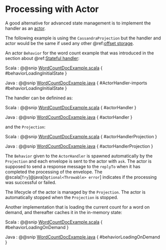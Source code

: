 # Processing with Actor

A good alternative for advanced state management is to implement the handler as an [actor](https://doc.akka.io/docs/akka/current/typed/actors.html).

The following example is using the `CassandraProjection` but the handler and actor would be the same if used
any other @ref:[offset storage](overview.md). 

An actor `Behavior` for the word count example that was introduced in the section about @ref:[Stateful handler](cassandra.md#stateful-handler):

Scala
:  @@snip [WordCountDocExample.scala](/examples/src/it/scala/docs/cassandra/WordCountDocExample.scala) { #behaviorLoadingInitialState }

Java
:  @@snip [WordCountDocExample.java](/examples/src/it/java/jdocs/cassandra/WordCountDocExample.java) { #ActorHandler-imports #behaviorLoadingInitialState }

The handler can be definined as:

Scala
:  @@snip [WordCountDocExample.scala](/examples/src/it/scala/docs/cassandra/WordCountDocExample.scala) { #actorHandler }

Java
:  @@snip [WordCountDocExample.java](/examples/src/it/java/jdocs/cassandra/WordCountDocExample.java) { #actorHandler }

and the `Projection`:

Scala
:  @@snip [WordCountDocExample.scala](/examples/src/it/scala/docs/cassandra/WordCountDocExampleSpec.scala) { #actorHandlerProjection }

Java
:  @@snip [WordCountDocExample.java](/examples/src/it/java/jdocs/cassandra/WordCountDocExampleTest.java) { #actorHandlerProjection }

The `Behavior` given to the `ActorHandler` is spawned automatically by the `Projection` and each envelope is sent to
the actor with `ask`. The actor is supposed to send a response message to the `replyTo` when it has completed the
processing of the envelope. The @scala[`Try`]@java[`Optional<Throwable> error`] indicates if the processing was
successful or failed.

The lifecycle of the actor is managed by the `Projection`. The actor is automatically stopped when the `Projection` is stopped.

Another implementation that is loading the current count for a word on demand, and thereafter caches it in the
in-memory state: 

Scala
:  @@snip [WordCountDocExample.scala](/examples/src/it/scala/docs/cassandra/WordCountDocExample.scala) { #behaviorLoadingOnDemand }

Java
:  @@snip [WordCountDocExample.java](/examples/src/it/java/jdocs/cassandra/WordCountDocExample.java) { #behaviorLoadingOnDemand }   
